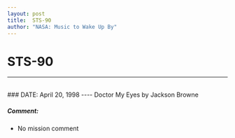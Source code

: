 ```yaml
---
layout: post
title:  STS-90
author: "NASA: Music to Wake Up By"
---
```


# STS-90
----
<br/>
### DATE: April 20, 1998
----
Doctor My Eyes by Jackson Browne

##### Comment:
* No mission comment
